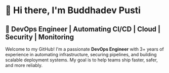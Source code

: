 # 👋 Hi there, I'm Buddhadev Pusti

## 🚀 DevOps Engineer | Automating CI/CD | Cloud | Security | Monitoring

Welcome to my GitHub! I'm a passionate **DevOps Engineer** with 3+ years of experience in automating infrastructure, securing pipelines, and building scalable deployment systems. My goal is to help teams ship faster, safer, and more reliably.

